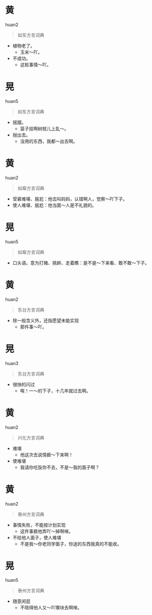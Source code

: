 # 黄
huan2
> 如东方言词典
- 植物老了。
  - 玉米～吖。
- 不成功。
  - 这桩事情～吖。

# 晃
huan5
> 如东方言词典
- 摇摆。
  - 篮子挂啊树枝儿上乱～。
- 抛出去。
  - 没用的东西，我都～出去啊。

# 黄
huan2
> 如皋方言词典
- 受窘难堪、尴尬：他去叫妈妈，认错啊人，觉察～吖下子。
- 使人难堪、尴尬：他当面～人是不礼貌的。

# 晃
huan5
> 如皋方言词典
- 口头语。意为打赌、挑衅、走着瞧：是不是～下来看、敢不敢～下子。

# 黄
huan2
> 东台方言词典
- 除一般含义外，还指愿望未能实现
  - 那件事～吖。

# 晃
huan3
> 东台方言词典
- 很快的闪过
  - 唉！一～的下子，十几年就过去啊。

# 黄
huan2
> 兴化方言词典
- 难堪
  - 他这次去说情捱～下来啊！
- 使难堪
  - 我请你吃饭你不去，不是～我的面子啊？


# 黄
huan2
> 泰州方言词典
- 事情失败，不能按计划实现
  - 这件事捱他弄吖～掉啊唻。
- 不给他人面子，使人难堪
  - 不是我～你老同学面子，你送的东西我真的不能收。


# 晃
huan5
> 泰州方言词典
- 随意闲逛
  - 不晓得他人又～吖哪块去啊唻。
